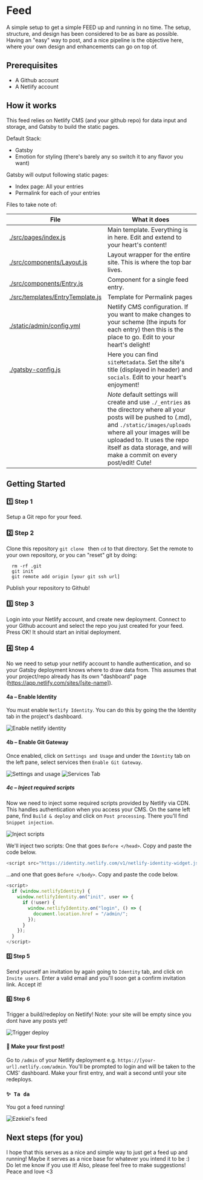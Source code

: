 # Feed
A simple setup to get a simple FEED up and running in no time.
The setup, structure, and design has been considered to be as bare as possible. Having an "easy" way to post, and a nice pipeline is the objective here, where your own design and enhancements can go on top of.

## Prerequisites
- A Github account
- A Netlify account


## How it works
This feed relies on Netlify CMS (and your github repo) for data input and storage, and Gatsby to build the static pages.

Default Stack:
- Gatsby
- Emotion for styling (there's barely any so switch it to any flavor you want)

Gatsby will output following static pages:
- Index page: All your entries
- Permalink for each of your entries

Files to take note of:

| File | What it does |
|-------------------------|--------------------------------------------------------------------------------------------------------------------------------------------------------------------------------------------------|
| [./src/pages/index.js](https://github.com/ezekielaquino/Feed/blob/master/src/pages/index.js) | Main template. Everything is in here. Edit and extend to your heart's content! |
| [./src/components/Layout.js](https://github.com/ezekielaquino/Feed/blob/master/src/components/Layout.js) | Layout wrapper for the entire site. This is where the top bar lives. |
| [./src/components/Entry.js](https://github.com/ezekielaquino/Feed/blob/master/src/pages/index.js) | Component for a single feed entry. |
| [./src/templates/EntryTemplate.js](https://github.com/ezekielaquino/Feed/blob/master/src/templates/EntryTemplate.js) | Template for Permalink pages |
| [./static/admin/config.yml](https://github.com/ezekielaquino/Feed/blob/master/static/admin/config.yml) | Netlify CMS configuration. If you want to make changes to your scheme (the inputs for each entry) then this is the place to go. Edit to your heart's delight! |
| [./gatsby-config.js](https://github.com/ezekielaquino/Feed/blob/master/gatsby-config.js) | Here you can find `siteMetadata`. Set the site's title (displayed in header) and `socials`. Edit to your heart's enjoyment! |
|  | *Note* default settings will create and use `./_entries` as the directory where all your posts will be pushed to (.md), and `./static/images/uploads` where all your images will be uploaded to. It uses the repo itself as data storage, and will make a commit on every post/edit! Cute! |

## Getting Started
### 1️⃣ Step 1
Setup a Git repo for your feed.

### 2️⃣ Step 2
Clone this repository `git clone ` then `cd` to that directory.
Set the remote to your own repository, or you can "reset" git by doing:

```
  rm -rf .git
  git init
  git remote add origin [your git ssh url]
```

Publish your repository to Github!

### 3️⃣ Step 3
Login into your Netlify account, and create new deployment. Connect to your Github account and select the repo you just created for your feed. Press OK! It should start an initial deployment.

### 4️⃣ Step 4
No we need to setup your netlify account to handle authentication, and so your Gatsby deployment knows where to draw data from. This assumes that your project/repo already has its own "dashboard" page (https://app.netlify.com/sites/[site-name]). 

#### 4a – Enable Identity
You must enable `Netlify Identity`. You can do this by going the the Identity tab in the project's dashboard.

![Enable netlify identity](https://i.imgur.com/ttHieq7.png)

#### 4b – Enable Git Gateway
Once enabled, click on `Settings and Usage` and under the `Identity` tab on the left pane, select services then `Enable Git Gateway`.

![Settings and usage](https://i.imgur.com/QsxkcfX.png)
![Services Tab](https://i.imgur.com/BWJgagW.png)

##### 4c – Inject required scripts
Now we need to inject some required scripts provided by Netlify via CDN. This handles authentication when you access your CMS. On the same left pane, find `Build & deploy` and click on `Post processing`. There you'll find `Snippet injection`.

![Inject scripts](https://i.imgur.com/BToIXhT.png)

We'll inject two scripts: One that goes `Before </head>`. Copy and paste the code below.
```js
<script src="https://identity.netlify.com/v1/netlify-identity-widget.js"></script>
```

...and one that goes `Before </body>`. Copy and paste the code below.
```js
<script>
  if (window.netlifyIdentity) {
    window.netlifyIdentity.on("init", user => {
      if (!user) {
        window.netlifyIdentity.on("login", () => {
          document.location.href = "/admin/";
        });
      }
    });
  }
</script>
```

#### 5️⃣ Step 5
Send yourself an invitation by again going to `Identity` tab, and click on `Invite users`. Enter a valid email and you'll soon get a confirm invitation link. Accept it!

#### 6️⃣ Step 6
Trigger a build/redeploy on Netlify! Note: your site will be empty since you dont have any posts yet!

![Trigger deploy](https://i.imgur.com/pemT1ID.png)

#### 🚀 Make your first post!
Go to `/admin` of your Netlify deployment e.g. `https://[your-url].netlify.com/admin`. You'll be prompted to login and will be taken to the CMS' dashboard. Make your first entry, and wait a second until your site redeploys.

### `✨ Ta da`
You got a feed running!

![Ezekiel's feed](https://i.imgur.com/H8qIaIt.png)


## Next steps (for you)
I hope that this serves as a nice and simple way to just get a feed up and running! Maybe it serves as a nice base for whatever you intend it to be :) Do let me know if you use it! Also, please feel free to make suggestions! Peace and love <3
